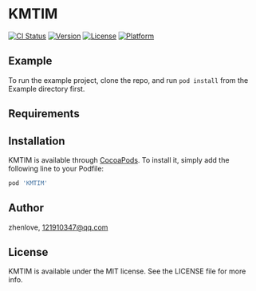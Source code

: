 # KMTIM

[![CI Status](https://img.shields.io/travis/zhenlove/KMTIM.svg?style=flat)](https://travis-ci.org/zhenlove/KMTIM)
[![Version](https://img.shields.io/cocoapods/v/KMTIM.svg?style=flat)](https://cocoapods.org/pods/KMTIM)
[![License](https://img.shields.io/cocoapods/l/KMTIM.svg?style=flat)](https://cocoapods.org/pods/KMTIM)
[![Platform](https://img.shields.io/cocoapods/p/KMTIM.svg?style=flat)](https://cocoapods.org/pods/KMTIM)

## Example

To run the example project, clone the repo, and run `pod install` from the Example directory first.

## Requirements

## Installation

KMTIM is available through [CocoaPods](https://cocoapods.org). To install
it, simply add the following line to your Podfile:

```ruby
pod 'KMTIM'
```

## Author

zhenlove, 121910347@qq.com

## License

KMTIM is available under the MIT license. See the LICENSE file for more info.
